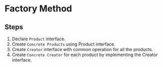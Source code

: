 # Factory Method
## Steps
1. Declare `Product` interface.
2. Create `Concrete Products` using Product interface.
3. Create `Creator` interface with common operation for all the products.
4. Create `Concrete Creator` for each product by implementing the Creator interface.